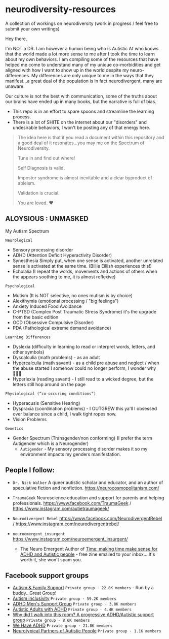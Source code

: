 # neurodiversity-resources
A collection of workings on neurodiversity (work in progress / feel free to submit your own writings)

Hey there, 

I'm NOT a DR. I am however a humxn being who is Autistic Af who knows that the world made a lot more sense to me after I took the time to learn about my own behaviors. 
I am compiling some of the resources that have helped me come to understand many of my unique co-morbidities and get aligned with how I want to show up in the world despite my neuro-differences. My differences are only unique to me in the ways that they manifest...a great deal of the population is in fact neurodivergent, many are unaware.

Our culture is not the best with communication, some of the truths about our brains have ended up in many books, but the narrative is full of bias. 
  + This repo is in an effort to spare spoons and streamline the learning process. 
  + There is a lot of SHITE on the internet about our "disorders" and undesirable behaviors, I won't be posting any of that energy here. 
 
> The idea here is that if you read a document within this repository and a good deal of it resonates...you may me on the Spectrum of Neurodiversity. 
> 
> Tune in and find out where!
>
> Self Diagnosis is valid. 
> 
> Impostor syndrome is almost inevitable and a clear byproduct of ableism.
> 
> Validation is crucial. 
> 
> You are loved. ❤️

## ALOYSIOUS : UNMASKED
My Autism Spectrum
```
Neurological
```
+ Sensory processing disorder
+ ADHD (Attention Deficit Hyperactivity Disorder)
+ Synesthesia Simply put, when one sense is activated, another unrelated sense is activated at the same time. (Billie Eillish experiences this!)
+ Echolalia (I repeat the words, movements and actions of others when the appears soothing to me, it is almost reflexive)
```
Psychological
```
+ Mutism (It is NOT selective, no ones mutism is by choice) 
+ Alexithymia (emotional processing / "big feelings") 
+ Anxiety Induced Food Avoidance
+ C-PTSD (Complex Post Traumatic Stress Syndrome) it's the upgrade from the basic edition
+ OCD (Obsessive Compulsive Disorder) 
+ PDA (Pathological extreme demand avoidance)
```
Learning Differences
```
+ Dyslexia (difficulty in learning to read or interpret words, letters, and other symbols)
+ Dyscalculia (math problems) - as an adult
+ Hypercalculia (math savant) - as a child pre abuse and neglect / when the abuse started I somehow could no longer perform, I wonder why 🤦🏾‍♂️
+ Hyperlexia (reading savant) - I still read to a wicked degree, but the letters still hop around on the page 
```
Physiological (“co-occuring conditions”) 
```
+ Hyperacusis (Sensitive Hearing)
+ Dyspraxia (coordination problems) - I OUTGREW this ya'll I obsessed over balance since a child, I walk tight ropes now. 
+ Vision Problems
```
Genetics 
```
+ Gender Spectrum (Transgender/non conforming) (I prefer the term Autigender which is a Neurogender)
  + `Autigender` - My sensory processing disorder makes it so my environment impacts my genders manifestation.   


## People I follow: 
+ `Dr. Nick Walker` A queer autistic scholar and educator, and an author of speculative fiction and nonfiction. https://neurocosmopolitanism.com/

+ `TraumaGeek` Neuroscience education and support for parents and helping professionals. https://www.facebook.com/TraumaGeek / https://www.instagram.com/autietraumageek/

+ `Neurodivergent Rebel` https://www.facebook.com/NeurodivergentRebel / https://www.instagram.com/neurodivergentrebel/

+ `neuroemergent_insurgent` https://www.instagram.com/neuroemergent_insurgent/
  + The Neuro Emergent Author of [Time: making time make sense for ADHD and Autistic people](https://martarose-neurodivergentcreators-com.ck.page/9d449add24) - free zine emailed to your inbox....It's worth it, she won't spam you.

## Facebook support groups
+ [Autism & Family Support](https://www.facebook.com/groups/169585403052045) `Private group · 22.8K members` - Run by a buddy...Great Group!
+ [Autism inclusivity](https://www.facebook.com/groups/autisminclusivity) `Private group · 59.2K members`
+ [ADHD Men's Support Group](https://www.facebook.com/groups/409354609832404/) `Private group · 3.8K members`
+ [Autistic Adults with ADHD](https://www.facebook.com/groups/585893842348533) `Private group · 4.4K members`
+ [Why did I walk into this room? A progressive ADHD/Autistic support group](https://www.facebook.com/groups/2037229473249500/) `Private group · 8.6K members`
+ [We Have ADHD](https://www.facebook.com/groups/WeHaveADHD/) `Private group · 21.8K members`
+ [Neurotypical Partners of Autistic People](https://www.facebook.com/groups/418852204877622) `Private group · 1.1K members`


